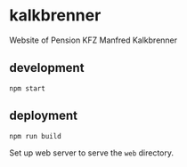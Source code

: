 # kalkbrenner

Website of Pension KFZ Manfred Kalkbrenner

## development

```
npm start
```

## deployment

```
npm run build
```

Set up web server to serve the `web` directory.

